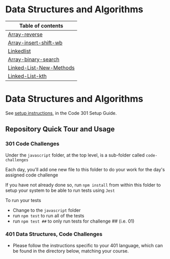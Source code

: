 # Data Structures and Algorithms

| Table of contents                                                           |
| --------------------------------------------------------------------------- |
| [Array-reverse](./array-reverse/README.md)                                  |
| [Array-insert-shift-wb](./array-insert-shift-wb/README.md)                  |
| [Linkedlist](./javascript/linked-list/README.md)                            |
| [Array-binary-search](./array-binary-search/README.md)                      |
| [Linked-List-New-Methods](./javascript/linked-list/LinkedlistNewMethods.md) |
| [Linked-List-kth](./javascript/linked-list/linked-list-kth.md)              |

# Data Structures and Algorithms

See [setup instructions](https://codefellows.github.io/setup-guide/code-301/2-code-challenges), in the Code 301 Setup Guide.

## Repository Quick Tour and Usage

### 301 Code Challenges

Under the `javascript` folder, at the top level, is a sub-folder called `code-challenges`

Each day, you'll add one new file to this folder to do your work for the day's assigned code challenge

If you have not already done so, run `npm install` from within this folder to setup your system to be able to run tests using `Jest`

To run your tests

- Change to the `javascript` folder
- run `npm test` to run all of the tests
- run `npm test ##` to only run tests for challenge ## (i.e. 01)

### 401 Data Structures, Code Challenges

- Please follow the instructions specific to your 401 language, which can be found in the directory below, matching your course.
